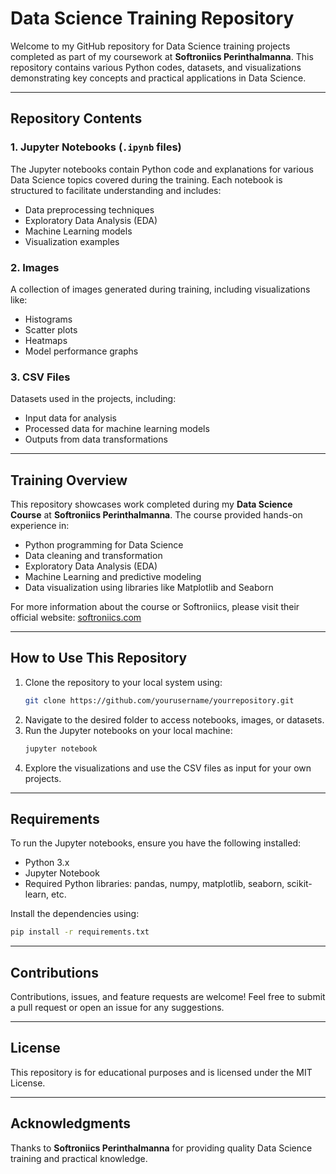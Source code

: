 # Data Science Training Repository

Welcome to my GitHub repository for Data Science training projects completed as part of my coursework at **Softroniics Perinthalmanna**. This repository contains various Python codes, datasets, and visualizations demonstrating key concepts and practical applications in Data Science.

---

## Repository Contents

### 1. Jupyter Notebooks (`.ipynb` files)
The Jupyter notebooks contain Python code and explanations for various Data Science topics covered during the training. Each notebook is structured to facilitate understanding and includes:
- Data preprocessing techniques
- Exploratory Data Analysis (EDA)
- Machine Learning models
- Visualization examples

### 2. Images
A collection of images generated during training, including visualizations like:
- Histograms
- Scatter plots
- Heatmaps
- Model performance graphs

### 3. CSV Files
Datasets used in the projects, including:
- Input data for analysis
- Processed data for machine learning models
- Outputs from data transformations

---

## Training Overview

This repository showcases work completed during my **Data Science Course** at **Softroniics Perinthalmanna**. The course provided hands-on experience in:
- Python programming for Data Science
- Data cleaning and transformation
- Exploratory Data Analysis (EDA)
- Machine Learning and predictive modeling
- Data visualization using libraries like Matplotlib and Seaborn

For more information about the course or Softroniics, please visit their official website: [softroniics.com](http://softroniics.com)

---

## How to Use This Repository
1. Clone the repository to your local system using:
   ```bash
   git clone https://github.com/yourusername/yourrepository.git
   ```
2. Navigate to the desired folder to access notebooks, images, or datasets.
3. Run the Jupyter notebooks on your local machine:
   ```bash
   jupyter notebook
   ```
4. Explore the visualizations and use the CSV files as input for your own projects.

---

## Requirements
To run the Jupyter notebooks, ensure you have the following installed:
- Python 3.x
- Jupyter Notebook
- Required Python libraries: pandas, numpy, matplotlib, seaborn, scikit-learn, etc.

Install the dependencies using:
```bash
pip install -r requirements.txt
```

---

## Contributions
Contributions, issues, and feature requests are welcome! Feel free to submit a pull request or open an issue for any suggestions.

---

## License
This repository is for educational purposes and is licensed under the MIT License.

---

## Acknowledgments
Thanks to **Softroniics Perinthalmanna** for providing quality Data Science training and practical knowledge.

